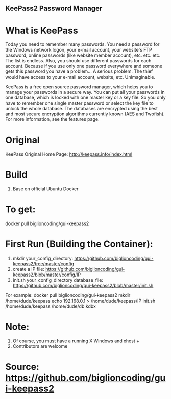 KeePass2 Password Manager
----------------------

# What is KeePass
Today you need to remember many passwords. You need a password for the Windows network logon, your e-mail account, your website's FTP password, online passwords (like website member account), etc. etc. etc. The list is endless. Also, you should use different passwords for each account. Because if you use only one password everywhere and someone gets this password you have a problem... A serious problem. The thief would have access to your e-mail account, website, etc. Unimaginable.

KeePass is a free open source password manager, which helps you to manage your passwords in a secure way. You can put all your passwords in one database, which is locked with one master key or a key file. So you only have to remember one single master password or select the key file to unlock the whole database. The databases are encrypted using the best and most secure encryption algorithms currently known (AES and Twofish). For more information, see the features page. 

# Original
KeePass Original Home Page: http://keepass.info/index.html

# Build
1. Base on official Ubuntu Docker

# To get:
docker pull biglioncoding/gui-keepass2


# First Run (Building the Container):
1. mkdir your_config_directory: https://github.com/biglioncoding/gui-keepass2/tree/master/config  
2. create a IP file: https://github.com/biglioncoding/gui-keepass2/blob/master/config/IP
2. init.sh your_config_directory database_file: https://github.com/biglioncoding/gui-keepass2/blob/master/init.sh

For example:
docker pull biglioncoding/gui-keepass2
mkdir /home/dude/keepass
echo 192.168.0.1 > /home/dude/keepass/IP
init.sh /home/dude/keepass /home/dude/db.kdbx

# Note:
1. Of course, you must have a running X Windows and xhost + 
2. Contributors are welcome

# Source: https://github.com/biglioncoding/gui-keepass2
